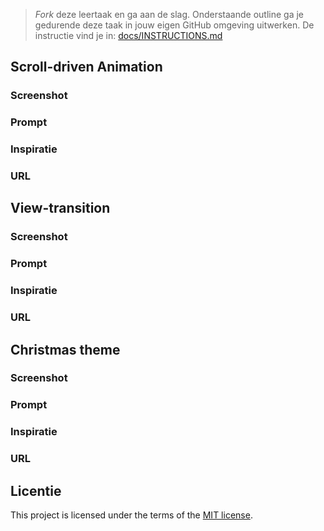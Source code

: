 > _Fork_ deze leertaak en ga aan de slag. 
Onderstaande outline ga je gedurende deze taak in jouw eigen GitHub omgeving uitwerken. 
De instructie vind je in: [docs/INSTRUCTIONS.md](https://github.com/fdnd-task/user-needs/blob/main/docs/INSTRUCTIONS.md)

## Scroll-driven Animation

### Screenshot

### Prompt

### Inspiratie

### URL

## View-transition

### Screenshot

### Prompt

### Inspiratie

### URL

## Christmas theme

### Screenshot

### Prompt

### Inspiratie

### URL



## Licentie

This project is licensed under the terms of the [MIT license](./LICENSE).
